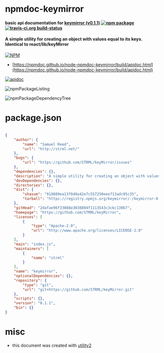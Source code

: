 # npmdoc-keymirror

#### basic api documentation for  [keymirror (v0.1.1)](https://github.com/STRML/keyMirror)  [![npm package](https://img.shields.io/npm/v/npmdoc-keymirror.svg?style=flat-square)](https://www.npmjs.org/package/npmdoc-keymirror) [![travis-ci.org build-status](https://api.travis-ci.org/npmdoc/node-npmdoc-keymirror.svg)](https://travis-ci.org/npmdoc/node-npmdoc-keymirror)

#### A simple utility for creating an object with values equal to its keys. Identical to react/lib/keyMirror

[![NPM](https://nodei.co/npm/keymirror.png?downloads=true&downloadRank=true&stars=true)](https://www.npmjs.com/package/keymirror)

- [https://npmdoc.github.io/node-npmdoc-keymirror/build/apidoc.html](https://npmdoc.github.io/node-npmdoc-keymirror/build/apidoc.html)

[![apidoc](https://npmdoc.github.io/node-npmdoc-keymirror/build/screenCapture.buildCi.browser.%252Ftmp%252Fbuild%252Fapidoc.html.png)](https://npmdoc.github.io/node-npmdoc-keymirror/build/apidoc.html)

![npmPackageListing](https://npmdoc.github.io/node-npmdoc-keymirror/build/screenCapture.npmPackageListing.svg)

![npmPackageDependencyTree](https://npmdoc.github.io/node-npmdoc-keymirror/build/screenCapture.npmPackageDependencyTree.svg)



# package.json

```json

{
    "author": {
        "name": "Samuel Reed",
        "url": "http://strml.net/"
    },
    "bugs": {
        "url": "https://github.com/STRML/keyMirror/issues"
    },
    "dependencies": {},
    "description": "A simple utility for creating an object with values equal to its keys. Identical to react/lib/keyMirror",
    "devDependencies": {},
    "directories": {},
    "dist": {
        "shasum": "918889ea13f8d0a42e7c557250eee713adc95c35",
        "tarball": "https://registry.npmjs.org/keymirror/-/keymirror-0.1.1.tgz"
    },
    "gitHead": "2dafae96f33088e3030804f1113543c3c6c130b7",
    "homepage": "https://github.com/STRML/keyMirror",
    "licenses": [
        {
            "type": "Apache-2.0",
            "url": "http://www.apache.org/licenses/LICENSE-2.0"
        }
    ],
    "main": "index.js",
    "maintainers": [
        {
            "name": "strml"
        }
    ],
    "name": "keymirror",
    "optionalDependencies": {},
    "repository": {
        "type": "git",
        "url": "git+https://github.com/STRML/keyMirror.git"
    },
    "scripts": {},
    "version": "0.1.1",
    "bin": {}
}
```



# misc
- this document was created with [utility2](https://github.com/kaizhu256/node-utility2)
